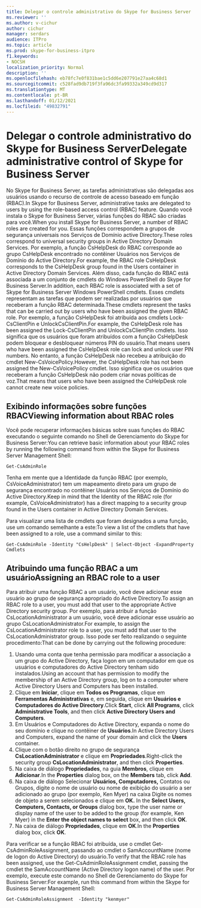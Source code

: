 ```yaml
---
title: Delegar o controle administrativo do Skype for Business Server
ms.reviewer: ''
ms.author: v-cichur
author: cichur
manager: serdars
audience: ITPro
ms.topic: article
ms.prod: skype-for-business-itpro
f1.keywords:
- NOCSH
localization_priority: Normal
description: ''
ms.openlocfilehash: eb78fc7e0f831bae1c5dd6e207791e27aa4c68d1
ms.sourcegitcommit: c528fad9db719f3fa96dc3fa99332a349cd9d317
ms.translationtype: MT
ms.contentlocale: pt-BR
ms.lasthandoff: 01/12/2021
ms.locfileid: "49832791"
---
```

# <a name="delegate-administrative-control-of-skype-for-business-server"></a><span data-ttu-id="56fdd-102">Delegar o controle administrativo do Skype for Business Server</span><span class="sxs-lookup"><span data-stu-id="56fdd-102">Delegate administrative control of Skype for Business Server</span></span> 

<span data-ttu-id="56fdd-103">No Skype for Business Server, as tarefas administrativas são delegadas aos usuários usando o recurso de controle de acesso baseado em função (RBAC).</span><span class="sxs-lookup"><span data-stu-id="56fdd-103">In Skype for Business Server, administrative tasks are delegated to users by using the role-based access control (RBAC) feature.</span></span> <span data-ttu-id="56fdd-104">Quando você instala o Skype for Business Server, várias funções do RBAC são criadas para você.</span><span class="sxs-lookup"><span data-stu-id="56fdd-104">When you install Skype for Business Server, a number of RBAC roles are created for you.</span></span> <span data-ttu-id="56fdd-105">Essas funções correspondem a grupos de segurança universais nos Serviços de Domínio active Directory.</span><span class="sxs-lookup"><span data-stu-id="56fdd-105">These roles correspond to universal security groups in Active Directory Domain Services.</span></span> <span data-ttu-id="56fdd-106">Por exemplo, a função CsHelpDesk do RBAC corresponde ao grupo CsHelpDesk encontrado no contêiner Usuários nos Serviços de Domínio do Active Directory.</span><span class="sxs-lookup"><span data-stu-id="56fdd-106">For example, the RBAC role CsHelpDesk corresponds to the CsHelpDesk group found in the Users container in Active Directory Domain Services.</span></span> <span data-ttu-id="56fdd-107">Além disso, cada função do RBAC está associada a um conjunto de cmdlets do Windows PowerShell do Skype for Business Server.</span><span class="sxs-lookup"><span data-stu-id="56fdd-107">In addition, each RBAC role is associated with a set of Skype for Business Server  Windows PowerShell cmdlets.</span></span> <span data-ttu-id="56fdd-108">Esses cmdlets representam as tarefas que podem ser realizadas por usuários que receberam a função RBAC determinada.</span><span class="sxs-lookup"><span data-stu-id="56fdd-108">These cmdlets represent the tasks that can be carried out by users who have been assigned the given RBAC role.</span></span> <span data-ttu-id="56fdd-109">Por exemplo, a função CsHelpDesk foi atribuída aos cmdlets Lock-CsClientPin e UnlockCsClientPin.</span><span class="sxs-lookup"><span data-stu-id="56fdd-109">For example, the CsHelpDesk role has been assigned the Lock-CsClientPin and UnlockCsClientPin cmdlets.</span></span> <span data-ttu-id="56fdd-110">Isso significa que os usuários que foram atribuídos com a função CsHelpDesk podem bloquear e desbloquear números PIN do usuário.</span><span class="sxs-lookup"><span data-stu-id="56fdd-110">That means users who have been assigned the CsHelpDesk role can lock and unlock user PIN numbers.</span></span> <span data-ttu-id="56fdd-111">No entanto, a função CsHelpDesk não recebeu a atribuição do cmdlet New-CsVoicePolicy.</span><span class="sxs-lookup"><span data-stu-id="56fdd-111">However, the CsHelpDesk role has not been assigned the New-CsVoicePolicy cmdlet.</span></span> <span data-ttu-id="56fdd-112">Isso significa que os usuários que receberam a função CsHelpDesk não podem criar novas políticas de voz.</span><span class="sxs-lookup"><span data-stu-id="56fdd-112">That means that users who have been assigned the CsHelpDesk role cannot create new voice policies.</span></span>

## <a name="viewing-information-about-rbac-roles"></a><span data-ttu-id="56fdd-113">Exibindo informações sobre funções RBAC</span><span class="sxs-lookup"><span data-stu-id="56fdd-113">Viewing information about RBAC roles</span></span>

<span data-ttu-id="56fdd-114">Você pode recuperar informações básicas sobre suas funções do RBAC executando o seguinte comando no Shell de Gerenciamento do Skype for Business Server:</span><span class="sxs-lookup"><span data-stu-id="56fdd-114">You can retrieve basic information about your RBAC roles by running the following command from within the Skype for Business Server Management Shell:</span></span>

`Get-CsAdminRole`

<span data-ttu-id="56fdd-115">Tenha em mente que a Identidade da função RBAC (por exemplo, CsVoiceAdministrator) tem um mapeamento direto para um grupo de segurança encontrado no contêiner Usuários nos Serviços de Domínio do Active Directory.</span><span class="sxs-lookup"><span data-stu-id="56fdd-115">Keep in mind that the Identity of the RBAC role (for example, CsVoiceAdministrator) has a direct mapping to a security group found in the Users container in Active Directory Domain Services.</span></span>

<span data-ttu-id="56fdd-116">Para visualizar uma lista de cmdlets que foram designados a uma função, use um comando semelhante a este:</span><span class="sxs-lookup"><span data-stu-id="56fdd-116">To view a list of the cmdlets that have been assigned to a role, use a command similar to this:</span></span>

`Get-CsAdminRole -Identity "CsHelpDesk" | Select-Object -ExpandProperty Cmdlets`

## <a name="assigning-an-rbac-role-to-a-user"></a><span data-ttu-id="56fdd-117">Atribuindo uma função RBAC a um usuário</span><span class="sxs-lookup"><span data-stu-id="56fdd-117">Assigning an RBAC role to a user</span></span>

<span data-ttu-id="56fdd-118">Para atribuir uma função RBAC a um usuário, você deve adicionar esse usuário ao grupo de segurança apropriado do Active Directory.</span><span class="sxs-lookup"><span data-stu-id="56fdd-118">To assign an RBAC role to a user, you must add that user to the appropriate Active Directory security group.</span></span> <span data-ttu-id="56fdd-119">Por exemplo, para atribuir a função CsLocationAdministrator a um usuário, você deve adicionar esse usuário ao grupo CsLocationAdministrator.</span><span class="sxs-lookup"><span data-stu-id="56fdd-119">For example, to assign the CsLocationAdministrator role to a user, you must add that user to the CsLocationAdministrator group.</span></span> <span data-ttu-id="56fdd-120">Isso pode ser feito realizando o seguinte procedimento:</span><span class="sxs-lookup"><span data-stu-id="56fdd-120">That can be done by carrying out the following procedure:</span></span>

1. <span data-ttu-id="56fdd-121">Usando uma conta que tenha permissão para modificar a associação a um grupo do Active Directory, faça logon em um computador em que os usuários e computadores do Active Directory tenham sido instalados.</span><span class="sxs-lookup"><span data-stu-id="56fdd-121">Using an account that has permission to modify the membership of an Active Directory group, log on to a computer where Active Directory Users and Computers has been installed.</span></span>
2. <span data-ttu-id="56fdd-122">Clique em **Iniciar**, clique em **Todos os Programas**, clique em **Ferramentas Administrativas** e, em seguida, clique em **Usuários e Computadores do Active Directory**.</span><span class="sxs-lookup"><span data-stu-id="56fdd-122">Click **Start**, click **All Programs**, click **Administrative Tools**, and then click **Active Directory Users and Computers**.</span></span>
3. <span data-ttu-id="56fdd-123">Em Usuários e Computadores do Active Directory, expanda o nome do seu domínio e clique no contêiner de **Usuários**.</span><span class="sxs-lookup"><span data-stu-id="56fdd-123">In Active Directory Users and Computers, expand the name of your domain and click the **Users** container.</span></span>
4. <span data-ttu-id="56fdd-124">Clique com o botão direito no grupo de segurança **CsLocationAdministrator** e clique em **Propriedades**.</span><span class="sxs-lookup"><span data-stu-id="56fdd-124">Right-click the security group **CsLocationAdministrator**, and then click **Properties**.</span></span>
5. <span data-ttu-id="56fdd-125">Na caixa de diálogo **Propriedades**, na guia **Membros**, clique em **Adicionar**.</span><span class="sxs-lookup"><span data-stu-id="56fdd-125">In the **Properties** dialog box, on the **Members** tab, click **Add**.</span></span>
6. <span data-ttu-id="56fdd-126">Na caixa de diálogo Selecionar **Usuários, Computadores,** Contatos ou Grupos, digite o nome de usuário ou nome de exibição do usuário a ser adicionado ao grupo (por exemplo, Ken Myer) na caixa Digite os nomes de objeto a serem selecionados e clique em **OK.** </span><span class="sxs-lookup"><span data-stu-id="56fdd-126">In the **Select Users, Computers, Contacts, or Groups** dialog box, type the user name or display name of the user to be added to the group (for example, Ken Myer) in the **Enter the object names to select** box, and then click **OK**.</span></span>
7. <span data-ttu-id="56fdd-127">Na caixa de diálogo **Propriedades**, clique em **OK**.</span><span class="sxs-lookup"><span data-stu-id="56fdd-127">In the **Properties** dialog box, click **OK**.</span></span>

<span data-ttu-id="56fdd-128">Para verificar se a função RBAC foi atribuída, use o cmdlet Get-CsAdminRoleAssignment, passando ao cmdlet o SamAccountName (nome de logon do Active Directory) do usuário.</span><span class="sxs-lookup"><span data-stu-id="56fdd-128">To verify that the RBAC role has been assigned, use the Get-CsAdminRoleAssignment cmdlet, passing the cmdlet the SamAccountName (Active Directory logon name) of the user.</span></span> <span data-ttu-id="56fdd-129">Por exemplo, execute este comando no Shell de Gerenciamento do Skype for Business Server:</span><span class="sxs-lookup"><span data-stu-id="56fdd-129">For example, run this command from within the Skype for Business Server Management Shell:</span></span>

`Get-CsAdminRoleAssignment  -Identity "kenmyer"`
